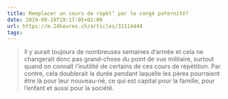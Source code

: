 ```yaml
---
title: Remplacer un cours de répèt’ par le congé paternité?
date: 2019-09-18T19:17:05+02:00
url: https://m.24heures.ch/articles/31114444
tags:
---
```

> Il y aurait toujours de nombreuses semaines d’armée et cela ne changerait donc pas grand-chose du point de vue militaire, surtout quand on connaît l’inutilité de certains de ces cours de répétition. Par contre, cela doublerait la durée pendant laquelle les pères pourraient être là pour leur nouveau-né, ce qui est capital pour la famille, pour l’enfant et aussi pour la société.
